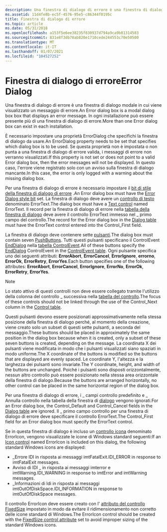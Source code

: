 ```yaml
---
description: Una finestra di dialogo di errore è una finestra di dialogo modale in cui viene visualizzato un messaggio di errore. In ogni installazione può essere presente più di una finestra di dialogo di errore.
ms.assetid: 11d4fe8b-ec5f-4576-95e5-c86344f0195c
title: Finestra di dialogo di errore
ms.topic: article
ms.date: 05/31/2018
ms.openlocfilehash: a153f5e6ee38235f830937d794a9ca9b81314583
ms.sourcegitcommit: 831e8f3db78ab820e1710cede244553c70e50500
ms.translationtype: MT
ms.contentlocale: it-IT
ms.lasthandoff: 01/07/2021
ms.locfileid: "104527252"
---
```

# <a name="error-dialog"></a><span data-ttu-id="aa0a5-104">Finestra di dialogo di errore</span><span class="sxs-lookup"><span data-stu-id="aa0a5-104">Error Dialog</span></span>

<span data-ttu-id="aa0a5-105">Una finestra di dialogo di errore è una finestra di dialogo modale in cui viene visualizzato un messaggio di errore.</span><span class="sxs-lookup"><span data-stu-id="aa0a5-105">An Error dialog box is a modal dialog box box that displays an error message.</span></span> <span data-ttu-id="aa0a5-106">In ogni installazione può essere presente più di una finestra di dialogo di errore.</span><span class="sxs-lookup"><span data-stu-id="aa0a5-106">More than one Error dialog box can exist in each installation.</span></span>

<span data-ttu-id="aa0a5-107">È necessario impostare una proprietà ErrorDialog che specifichi la finestra di dialogo da usare.</span><span class="sxs-lookup"><span data-stu-id="aa0a5-107">An ErrorDialog property needs to be set that specifies which dialog box is to be used.</span></span> <span data-ttu-id="aa0a5-108">Se questa proprietà non è impostata o non punta a una finestra di dialogo di errore valida, i messaggi di errore non verranno visualizzati.</span><span class="sxs-lookup"><span data-stu-id="aa0a5-108">If this property is not set or does not point to a valid Error dialog box, then the error messages will not be displayed.</span></span> <span data-ttu-id="aa0a5-109">In questo caso, l'errore viene registrato solo con un avviso sulla finestra di dialogo mancante.</span><span class="sxs-lookup"><span data-stu-id="aa0a5-109">In this case, the error is only logged with a warning about the missing dialog box.</span></span>

<span data-ttu-id="aa0a5-110">Per una finestra di dialogo di errore è necessario impostare il [bit di stile della finestra di dialogo di errore](error-dialog-style-bit.md) .</span><span class="sxs-lookup"><span data-stu-id="aa0a5-110">An Error dialog box must have the [Error Dialog style bit](error-dialog-style-bit.md) set.</span></span> <span data-ttu-id="aa0a5-111">La finestra di dialogo deve avere un [controllo di testo](text-control.md) denominato ErrorText.</span><span class="sxs-lookup"><span data-stu-id="aa0a5-111">The dialog box must have a [Text control](text-control.md) named ErrorText.</span></span> <span data-ttu-id="aa0a5-112">Il record per la finestra di dialogo di errore nella [tabella della finestra di dialogo](dialog-table.md) deve avere il controllo ErrorText immesso nel \_ primo campo del controllo.</span><span class="sxs-lookup"><span data-stu-id="aa0a5-112">The record for the Error dialog box in the [Dialog table](dialog-table.md) must have the ErrorText control entered into the Control\_First field.</span></span>

<span data-ttu-id="aa0a5-113">La finestra di dialogo deve contenere sette [pulsanti](pushbutton-control.md).</span><span class="sxs-lookup"><span data-stu-id="aa0a5-113">The dialog box must contain seven [PushButtons](pushbutton-control.md).</span></span> <span data-ttu-id="aa0a5-114">Tutti questi pulsanti specificano il ControlEvent [EndDialog](enddialog-controlevent.md) nella [tabella ControlEvent](controlevent-table.md).</span><span class="sxs-lookup"><span data-stu-id="aa0a5-114">All of these buttons specify the [EndDialog](enddialog-controlevent.md) ControlEvent in the [ControlEvent table](controlevent-table.md).</span></span> <span data-ttu-id="aa0a5-115">Ogni pulsante specifica uno dei seguenti attributi: **ErrorAbort**, **ErrorCancel**, **ErrorIgnore**, **errorno**, **ErrorOk**, **ErrorRetry**, **ErrorYes**.</span><span class="sxs-lookup"><span data-stu-id="aa0a5-115">Each button specifies one of the following attributes: **ErrorAbort**, **ErrorCancel**, **ErrorIgnore**, **ErrorNo**, **ErrorOk**, **ErrorRetry**, **ErrorYes**.</span></span>

> [!Note]  
> <span data-ttu-id="aa0a5-116">Lo stato attivo di questi controlli non deve essere collegato tramite l'utilizzo della colonna del controllo \_ successiva nella [tabella del controllo](control-table.md).</span><span class="sxs-lookup"><span data-stu-id="aa0a5-116">The focus of these controls should not be linked through the use of the Control\_Next column in the [Control table](control-table.md).</span></span>

 

<span data-ttu-id="aa0a5-117">Questi pulsanti devono essere posizionati approssimativamente nella stessa posizione della finestra di dialogo perché, al momento della creazione, viene creato solo un subset di questi sette pulsanti, a seconda del messaggio.</span><span class="sxs-lookup"><span data-stu-id="aa0a5-117">These buttons should be placed in approximately the same position in the dialog box because when it is created, only a subset of these seven buttons is created, depending on the message.</span></span> <span data-ttu-id="aa0a5-118">La coordinata X dei pulsanti viene modificata in modo che i pulsanti visualizzati siano spaziati in modo uniforme.</span><span class="sxs-lookup"><span data-stu-id="aa0a5-118">The X coordinate of the buttons is modified so the buttons that are displayed are evenly spaced.</span></span> <span data-ttu-id="aa0a5-119">Le coordinate Y, l'altezza e la larghezza dei pulsanti sono invariate.</span><span class="sxs-lookup"><span data-stu-id="aa0a5-119">The Y coordinate, height, and width of the buttons are unchanged.</span></span> <span data-ttu-id="aa0a5-120">Poiché i pulsanti sono disposti orizzontalmente, nessun altro controllo può essere posizionato nella stessa area orizzontale della finestra di dialogo.</span><span class="sxs-lookup"><span data-stu-id="aa0a5-120">Because the buttons are arranged horizontally, no other control can be placed in the same horizontal region of the dialog box.</span></span>

<span data-ttu-id="aa0a5-121">Per una finestra di dialogo di errore, i \_ campi controllo predefinito e \_ Annulla controllo nella tabella della finestra di [dialogo](dialog-table.md) vengono ignorati.</span><span class="sxs-lookup"><span data-stu-id="aa0a5-121">For an Error dialog box, the Control\_Default and Control\_Cancel fields in the [Dialog table](dialog-table.md) are ignored.</span></span> <span data-ttu-id="aa0a5-122">Il \_ primo campo controllo per una finestra di dialogo di errore deve specificare il controllo ErrorText.</span><span class="sxs-lookup"><span data-stu-id="aa0a5-122">The Control\_First field for an Error dialog box must specify the ErrorText control.</span></span>

<span data-ttu-id="aa0a5-123">Se in questa finestra di dialogo è incluso un [controllo icona](icon-control.md) denominato ErrorIcon, vengono visualizzate le icone di Windows standard seguenti:</span><span class="sxs-lookup"><span data-stu-id="aa0a5-123">If an [Icon control](icon-control.md) named ErrorIcon is included on this dialog, the following standard Windows icons are displayed:</span></span>

-   <span data-ttu-id="aa0a5-124">\_Errore IDI in risposta ai messaggi imtFatalExit.</span><span class="sxs-lookup"><span data-stu-id="aa0a5-124">IDI\_ERROR in response to imtFatalExit messages.</span></span>
-   <span data-ttu-id="aa0a5-125">Avviso di IDI \_ in risposta ai messaggi imterror e imtWarning.</span><span class="sxs-lookup"><span data-stu-id="aa0a5-125">IDI\_WARNING in response to imtError and imtWarning messages.</span></span>
-   <span data-ttu-id="aa0a5-126">\_Informazioni di Idi in risposta ai messaggi imtOutOfDiskSpace.</span><span class="sxs-lookup"><span data-stu-id="aa0a5-126">IDI\_INFORMATION in response to imtOutOfDiskSpace messages.</span></span>

<span data-ttu-id="aa0a5-127">Il controllo ErrorIcon deve essere creato con l' [attributo del controllo FixedSize](fixedsize-control-attribute.md) impostato in modo da evitare il ridimensionamento non corretto delle icone standard di Windows.</span><span class="sxs-lookup"><span data-stu-id="aa0a5-127">The ErrorIcon control should be created with the [FixedSize control attribute](fixedsize-control-attribute.md) set to avoid improper sizing of the standard Windows icons.</span></span>

 

 



